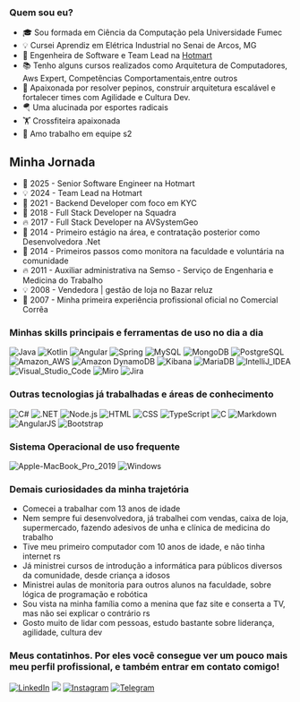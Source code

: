 ### Quem sou eu?

- 🎓 Sou formada em Ciência da Computação pela Universidade Fumec
- 💡 Cursei Aprendiz em Elétrica Industrial no Senai de Arcos, MG
- 🚀 Engenheira de Software e Team Lead na [Hotmart](https://hotmart.com/pt-br)
- 📚 Tenho alguns cursos realizados como Arquitetura de Computadores, Aws Expert, Competências Comportamentais,entre outros
- 🧠 Apaixonada por resolver pepinos, construir arquitetura escalável e fortalecer times com Agilidade e Cultura Dev.
- 🪂 Uma alucinada por esportes radicais
- 🏋️ Crossfiteira apaixonada
- 🤝 Amo trabalho em equipe s2

## Minha Jornada

- 🚀 2025 - Senior Software Engineer na Hotmart
- 💡 2024 - Team Lead na Hotmart
- 🔗 2021 - Backend Developer com foco em KYC
- 🚀 2018 - Full Stack Developer na Squadra
- 🔥 2017 - Full Stack Developer na AVSystemGeo
- 🚀 2014 - Primeiro estágio na área, e contratação posterior como Desenvolvedora .Net
- 🚀 2014 - Primeiros passos como monitora na faculdade e voluntária na comunidade
- 🔥 2011 - Auxiliar administrativa na Semso - Serviço de Engenharia e Medicina do Trabalho
- 💡 2008 - Vendedora | gestão de loja no Bazar reluz
- 🎯 2007 - Minha primeira experiência profissional oficial no Comercial Corrêa


### Minhas skills principais e ferramentas de uso no dia a dia

![Java](https://img.shields.io/badge/Java-ED8B00?style=for-the-badge&logo=openjdk&logoColor=white)
![Kotlin](https://img.shields.io/badge/Kotlin-0095D5?&style=for-the-badge&logo=kotlin&logoColor=white)
![Angular](https://img.shields.io/badge/Angular-DD0031?style=for-the-badge&logo=angular&logoColor=white)
![Spring](https://img.shields.io/badge/Spring-6DB33F?style=for-the-badge&logo=spring&logoColor=white)
![MySQL](https://img.shields.io/badge/MySQL-00000F?style=for-the-badge&logo=mysql&logoColor=white)
![MongoDB](https://img.shields.io/badge/MongoDB-4EA94B?style=for-the-badge&logo=mongodb&logoColor=white)
![PostgreSQL](https://img.shields.io/badge/PostgreSQL-316192?style=for-the-badge&logo=postgresql&logoColor=white)
![Amazon_AWS](https://img.shields.io/badge/Amazon_AWS-232F3E?style=for-the-badge&logo=amazon-aws&logoColor=white)
![Amazon DynamoDB](https://img.shields.io/badge/Amazon%20DynamoDB-4053D6?style=for-the-badge&logo=Amazon%20DynamoDB&logoColor=white)
![Kibana](https://img.shields.io/badge/Kibana-005571?style=for-the-badge&logo=Kibana&logoColor=white)
![MariaDB](https://img.shields.io/badge/MariaDB-003545?style=for-the-badge&logo=mariadb&logoColor=white)
![IntelliJ_IDEA](https://img.shields.io/badge/IntelliJ_IDEA-000000.svg?style=for-the-badge&logo=intellij-idea&logoColor=white)
![Visual_Studio_Code](https://img.shields.io/badge/Visual_Studio_Code-0078D4?style=for-the-badge&logo=visual%20studio%20code&logoColor=white)
![Miro](https://img.shields.io/badge/Miro-050038?style=for-the-badge&logo=Miro&logoColor=white)
![Jira](https://img.shields.io/badge/Jira-0052CC?style=for-the-badge&logo=Jira&logoColor=white)

### Outras tecnologias já trabalhadas e áreas de conhecimento

![C#](https://img.shields.io/badge/C%23-239120?style=for-the-badge&logo=c-sharp&logoColor=white)
![.NET](https://img.shields.io/badge/.NET-5C2D91?style=for-the-badge&logo=.net&logoColor=white)
![Node.js](https://img.shields.io/badge/Node.js-43853D?style=for-the-badge&logo=node.js&logoColor=white)
![HTML](https://img.shields.io/badge/HTML-239120?style=for-the-badge&logo=html5&logoColor=white)
![CSS](https://img.shields.io/badge/CSS-239120?&style=for-the-badge&logo=css3&logoColor=white)
![TypeScript](https://img.shields.io/badge/TypeScript-007ACC?style=for-the-badge&logo=typescript&logoColor=white)
![C](https://img.shields.io/badge/C-00599C?style=for-the-badge&logo=c&logoColor=white)
![Markdown](https://img.shields.io/badge/Markdown-000000?style=for-the-badge&logo=markdown&logoColor=white)
![AngularJS](https://img.shields.io/badge/AngularJS-E23237?style=for-the-badge&logo=angularjs&logoColor=white)
![Bootstrap](https://img.shields.io/badge/Bootstrap-563D7C?style=for-the-badge&logo=bootstrap&logoColor=white)

### Sistema Operacional de uso frequente

![Apple-MacBook_Pro_2019](https://img.shields.io/badge/Apple-MacBook_Pro_2019-999999?style=for-the-badge&logo=apple&logoColor=white)
![Windows](https://img.shields.io/badge/Windows-0078D6?style=for-the-badge&logo=windows&logoColor=white)


### Demais curiosidades da minha trajetória

- Comecei a trabalhar com 13 anos de idade
- Nem sempre fui desenvolvedora, já trabalhei com vendas, caixa de loja, supermercado, fazendo adesivos de unha e clínica de medicina do trabalho
- Tive meu primeiro computador com 10 anos de idade, e não tinha internet rs
- Já ministrei cursos de introdução a informática para públicos diversos da comunidade, desde criança a idosos
- Ministrei aulas de monitoria para outros alunos na faculdade, sobre lógica de programação e robótica
- Sou vista na minha família como a menina que faz site e conserta a TV, mas não sei explicar o contrário rs
- Gosto muito de lidar com pessoas, estudo bastante sobre liderança, agilidade, cultura dev


### Meus contatinhos. Por eles você consegue ver um pouco mais meu perfil profissional, e também entrar em contato comigo! 

[![LinkedIn](https://img.shields.io/badge/LinkedIn-0077B5?style=for-the-badge&logo=linkedin&logoColor=white)](https://www.linkedin.com/in/gabriela-mendonça-de-carvalho-63b46066/)
<a href="mailto:contato.gabrielamc@gmail.com?subject=Olá%20Gabi"><img src="https://img.shields.io/badge/Gmail-D14836?style=for-the-badge&logo=gmail&logoColor=white" /></a>
[![Instagram](https://img.shields.io/badge/Instagram-E4405F?style=for-the-badge&logo=instagram&logoColor=white)](https://www.instagram.com/gabymcarvalho?igsh=MTc4dXVnajlhcWswMA==)
[![Telegram](https://img.shields.io/badge/Telegram-2CA5E0?style=for-the-badge&logo=telegram&logoColor=white)](https://t.me/gabimcarvalho)
